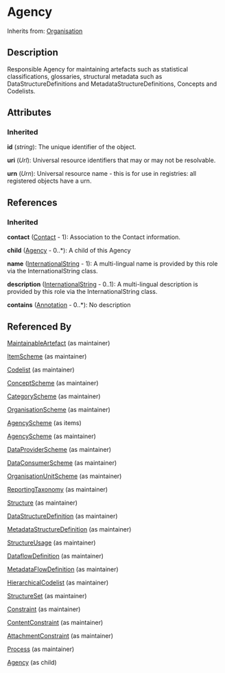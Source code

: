
# Agency



Inherits from: [Organisation](Organisation.md)



## Description

Responsible Agency for maintaining artefacts such as statistical classifications, glossaries, structural metadata such as DataStructureDefinitions and MetadataStructureDefinitions, Concepts and Codelists.


## Attributes

### Inherited

**id** (*string*): The unique identifier of the object.

**uri** (*Url*): Universal resource identifiers that may or may not be resolvable.

**urn** (*Urn*): Universal resource name - this is for use in registries: all registered objects have a urn.



## References

### Inherited

**contact** ([Contact](Contact.md) - 1): Association to the Contact information.

**child** ([Agency](Agency.md) - 0..*): A child of this Agency

**name** ([InternationalString](InternationalString.md) - 1): A multi-lingual name is provided by this role via the InternationalString class.

**description** ([InternationalString](InternationalString.md) - 0..1): A multi-lingual description is provided by this role via the InternationalString class.

**contains** ([Annotation](Annotation.md) - 0..*): No description



## Referenced By

[MaintainableArtefact](MaintainableArtefact.md) (as maintainer)

[ItemScheme](ItemScheme.md) (as maintainer)

[Codelist](../Codelist/Codelist.md) (as maintainer)

[ConceptScheme](../ConceptScheme/ConceptScheme.md) (as maintainer)

[CategoryScheme](../CategoryScheme/CategoryScheme.md) (as maintainer)

[OrganisationScheme](OrganisationScheme.md) (as maintainer)

[AgencyScheme](AgencyScheme.md) (as items)

[AgencyScheme](AgencyScheme.md) (as maintainer)

[DataProviderScheme](DataProviderScheme.md) (as maintainer)

[DataConsumerScheme](DataConsumerScheme.md) (as maintainer)

[OrganisationUnitScheme](OrganisationUnitScheme.md) (as maintainer)

[ReportingTaxonomy](../CategoryScheme/ReportingTaxonomy.md) (as maintainer)

[Structure](Structure.md) (as maintainer)

[DataStructureDefinition](../DataStructure/DataStructureDefinition.md) (as maintainer)

[MetadataStructureDefinition](../MetadataStructure/MetadataStructureDefinition.md) (as maintainer)

[StructureUsage](StructureUsage.md) (as maintainer)

[DataflowDefinition](../DataStructure/DataflowDefinition.md) (as maintainer)

[MetadataFlowDefinition](../MetadataStructure/MetadataFlowDefinition.md) (as maintainer)

[HierarchicalCodelist](../Codelist/HierarchicalCodelist.md) (as maintainer)

[StructureSet](../Mapping/StructureSet.md) (as maintainer)

[Constraint](../Registry/Constraint.md) (as maintainer)

[ContentConstraint](../Registry/ContentConstraint.md) (as maintainer)

[AttachmentConstraint](../Registry/AttachmentConstraint.md) (as maintainer)

[Process](../Process/Process.md) (as maintainer)

[Agency](Agency.md) (as child)


